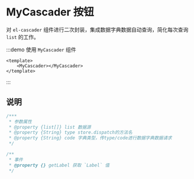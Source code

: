 # MyCascader 按钮

对 `el-cascader` 组件进行二次封装，集成数据字典数据自动查询，简化每次查询 `list` 的工作。

:::demo 使用 `MyCascader` 组件

```vue
<template>
    <MyCascader></MyCascader>
</template>
```

:::

## 说明

```js
/***
 * 参数属性
 * @property {list[]} list 数据源
 * @property {String} type store.dispatch的方法名
 * @property {String} code 字典类型，传type/code进行数据字典数据请求
 */

/**
 * 事件
 * @property {} getLabel 获取 `Label` 值
 */
```
